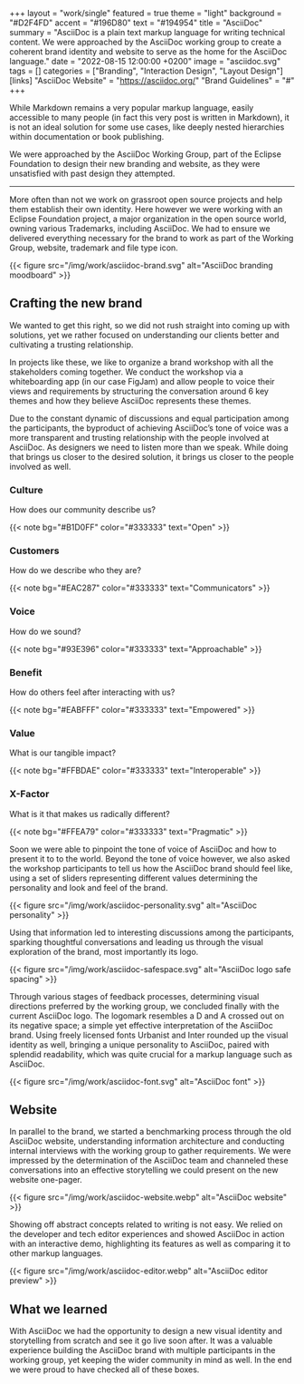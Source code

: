 +++
layout = "work/single"
featured = true
theme = "light"
background = "#D2F4FD"
accent = "#196D80"
text = "#194954"
title = "AsciiDoc"
summary = "AsciiDoc is a plain text markup language for writing technical content. We were approached by the AsciiDoc working group to create a coherent brand identity and website to serve as the home for the AsciiDoc language."
date = "2022-08-15 12:00:00 +0200"
image = "asciidoc.svg"
tags = []
categories = ["Branding", "Interaction Design", "Layout Design"]
[links]
    "AsciiDoc Website" = "https://asciidoc.org/"
    "Brand Guidelines" = "#"
+++

While Markdown remains a very popular markup language, easily accessible to many people (in fact this very post is written in Markdown), it is not an ideal solution for some use cases, like deeply nested hierarchies within documentation or book publishing.

We were approached by the AsciiDoc Working Group, part of the Eclipse Foundation to design their new branding and website, as they were unsatisfied with past design they attempted.

---

More often than not we work on grassroot open source projects and help them establish their own identity. Here however we were working with an Eclipse Foundation project, a major organization in the open source world, owning various Trademarks, including AsciiDoc. We had to ensure we delivered everything necessary for the brand to work as part of the Working Group, website, trademark and file type icon.

{{< figure src="/img/work/asciidoc-brand.svg" alt="AsciiDoc branding moodboard" >}}

## Crafting the new brand

We wanted to get this right, so we did not rush straight into coming up with solutions, yet we rather focused on understanding our clients better and cultivating a trusting relationship.

In projects like these, we like to organize a brand workshop with all the stakeholders coming together. We conduct the workshop via a whiteboarding app (in our case FigJam) and allow people to voice their views and requirements by structuring the conversation around 6 key themes and how they believe AsciiDoc represents these themes.

Due to the constant dynamic of discussions and equal participation among the participants, the byproduct of achieving AsciiDoc’s tone of voice was a more transparent and trusting relationship with the people involved at AsciiDoc. As designers we need to listen more than we speak. While doing that brings us closer to the desired solution, it brings us closer to the people involved as well.


<div class="row my-5">

<div class="col-xl-4 col-12 mb-xl-0 mb-4">

### Culture

How does our community describe us?

{{< note bg="#B1D0FF" color="#333333" text="Open" >}}

</div>

<div class="col-xl-4 col-12 mb-xl-0 mb-4">

### Customers

How do we describe who they are?

{{< note bg="#EAC287" color="#333333" text="Communicators" >}}

</div>

<div class="col-xl-4 col-12">

### Voice

How do we sound?

{{< note bg="#93E396" color="#333333" text="Approachable" >}}

</div>

</div>

<div class="row mb-5">

<div class="col-xl-4 col-12 mb-xl-0 mb-4">

### Benefit

How do others feel after interacting with us?

{{< note bg="#EABFFF" color="#333333" text="Empowered" >}}

</div>

<div class="col-xl-4 col-12 mb-xl-0 mb-4">

### Value

What is our tangible impact?

{{< note bg="#FFBDAE" color="#333333" text="Interoperable" >}}

</div>

<div class="col-xl-4 col-12 mb-xl-0 mb-4">

### X-Factor

What is it that makes us radically different?

{{< note bg="#FFEA79" color="#333333" text="Pragmatic" >}}

</div>

</div>

<!-- {{< figure src="/img/work/asciidoc-notes.svg" alt="AsciiDoc sticky notes" >}} -->

Soon we were able to pinpoint the tone of voice of AsciiDoc and how to present it to to the world. Beyond the tone of voice however, we also asked the workshop participants to tell us how the AsciiDoc brand should feel like, using a set of sliders representing different values determining the personality and look and feel of the brand.

{{< figure src="/img/work/asciidoc-personality.svg" alt="AsciiDoc personality" >}}

Using that information led to interesting discussions among the participants, sparking thoughtful conversations and leading us through the visual exploration of the brand, most importantly its logo.

{{< figure src="/img/work/asciidoc-safespace.svg" alt="AsciiDoc logo safe spacing" >}}

Through various stages of feedback processes, determining visual directions preferred by the working group, we concluded finally with the current AsciiDoc logo. The logomark resembles a D and A crossed out on its negative space; a simple yet effective interpretation of the AsciiDoc brand. Using freely licensed fonts Urbanist and Inter rounded up the visual identity as well, bringing a unique personality to AsciiDoc, paired with splendid readability, which was quite crucial for a markup language such as AsciiDoc.

{{< figure src="/img/work/asciidoc-font.svg" alt="AsciiDoc font" >}}

## Website

In parallel to the brand, we started a benchmarking process through the old AsciiDoc website, understanding information architecture and conducting internal interviews with the working group to gather requirements. We were impressed by the determination of the AsciiDoc team and channeled these conversations into an effective storytelling we could present on the new website one-pager.

{{< figure src="/img/work/asciidoc-website.webp" alt="AsciiDoc website" >}}

Showing off abstract concepts related to writing is not easy. We relied on the developer and tech editor experiences and showed AsciiDoc in action with an interactive demo, highlighting its features as well as comparing it to other markup languages.

{{< figure src="/img/work/asciidoc-editor.webp" alt="AsciiDoc editor preview" >}}

## What we learned

With AsciiDoc we had the opportunity to design a new visual identity and storytelling from scratch and see it go live soon after. It was a valuable experience building the AsciiDoc brand with multiple participants in the working group, yet keeping the wider community in mind as well. In the end we were proud to have checked all of these boxes.
